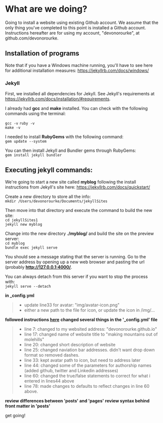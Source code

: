 # What are we doing?
Going to install a website using existing Github account. We assume that the only thing you've completed to this point is installed a Github account. Instructions hereafter are for using my account, "devonorourke", at github.com/devonorourke.  

## Installation of programs

Note that if you have a Windows machine running, you'll have to see here for additional installation measures: https://jekyllrb.com/docs/windows/

### Jekyll
First, we installed all dependencies for Jekyll. See Jekyll's requirements at https://jekyllrb.com/docs/installation/#requirements.  

I already had **gcc** and **make** installed. You can check with the following commands using the terminal:  

`gcc -v`
`ruby -v`  
`make -v`  

I needed to install **RubyGems** with the following command:  
`gem update --system`  

You can then install Jekyll and Bundler gems through RubyGems:  
`gem install jekyll bundler`  

## Executing jekyll commands:
We're going to start a new site called **myblog** following the install instructions from Jekyll's site here: https://jekyllrb.com/docs/quickstart/  

Create a new directory to store all the info:  
`mkdir /Users/devonorourke/Documents/jekyllSites`

Then move into that directory and execute the command to build the new site:  
`cd jekyllSites1`  
`jekyll new myblog`  

Change into the new directory **./myblog/** and build the site on the preview server:  
`cd myblog`  
`bundle exec jekyll serve`  

You should see a message stating that the server is running. Go to the server address by opening up a new web browser and pasting the url (probably **http://127.0.0.1:4000/**.  

You can always detach from this server if you want to stop the process with:  
`jekyll serve --detach`


**in _config.yml**
> - update line33 for avatar: "img/avatar-icon.png"
> - either a new path to the file for icon, or update the icon in /img/...  

**followed instructions [here](http://deanattali.com/beautiful-jekyll/)**
**changed several things in the '_config.yml' file**
> - line 7: changed to my websited address: "devonorourke.github.io"
> - line 17: changed name of website title to "making mountains out of molehills"
> - line 20: changed short description of website
> - line 25: changed naviation bar addresses. didn't want drop down format so removed dashes.
> - line 33: kept avatar path to icon, but need to address later
> - line 44: changed some of the parameters for authorship names (added github, twitter and Linkedin addresses)
> - line 60: changed the true/false statements to correct for what i entered in lines44 above
> - line 78: made changes to defaults to reflect changes in line 60 above.

**review differences between 'posts' and 'pages'**
**review syntax behind front matter in 'posts'**

get going!
